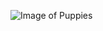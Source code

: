 ![Image of Puppies](https://media-cldnry.s-nbcnews.com/image/upload/t_nbcnews-fp-1200-630,f_auto,q_auto:best/msnbc/Components/Photo/_new/081009-discoveryPuppies-hmed-317p.jpg)
